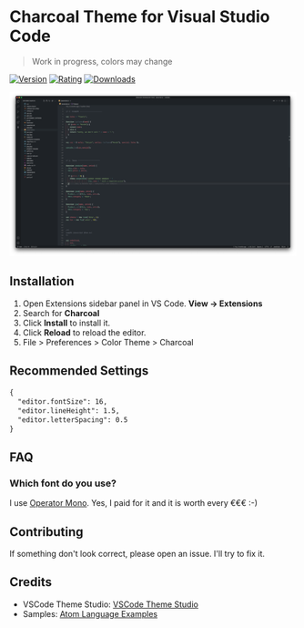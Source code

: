 # Charcoal Theme for Visual Studio Code

> Work in progress, colors may change

[![Version](https://vsmarketplacebadge.apphb.com/version/tobiasalthoff.charcoal.svg)](https://marketplace.visualstudio.com/items?itemName=tobiasalthoff.charcoal)
[![Rating](https://vsmarketplacebadge.apphb.com/rating/tobiasalthoff.charcoal.svg)](https://marketplace.visualstudio.com/items?itemName=tobiasalthoff.charcoal)
[![Downloads](https://vsmarketplacebadge.apphb.com/downloads/tobiasalthoff.charcoal.svg)](https://marketplace.visualstudio.com/items?itemName=tobiasalthoff.charcoal)

![Preview](https://raw.githubusercontent.com/tobiasalthoff/vscode-charcoal-theme/main/images/screenshot.png)

## Installation

1. Open Extensions sidebar panel in VS Code. **View → Extensions**
2. Search for **Charcoal**
3. Click **Install** to install it.
4. Click **Reload** to reload the editor.
5. File > Preferences > Color Theme > Charcoal

## Recommended Settings

```
{
  "editor.fontSize": 16,
  "editor.lineHeight": 1.5,
  "editor.letterSpacing": 0.5
}
```

## FAQ

### Which font do you use?

I use [Operator Mono](https://www.typography.com/fonts/operator/overview). Yes, I paid for it and it is worth every €€€ :-)

## Contributing

If something don't look correct, please open an issue. I'll try to fix it.

## Credits

- VSCode Theme Studio: [VSCode Theme Studio](https://themes.vscode.one/)
- Samples: [Atom Language Examples](https://github.com/atom/language-examples)